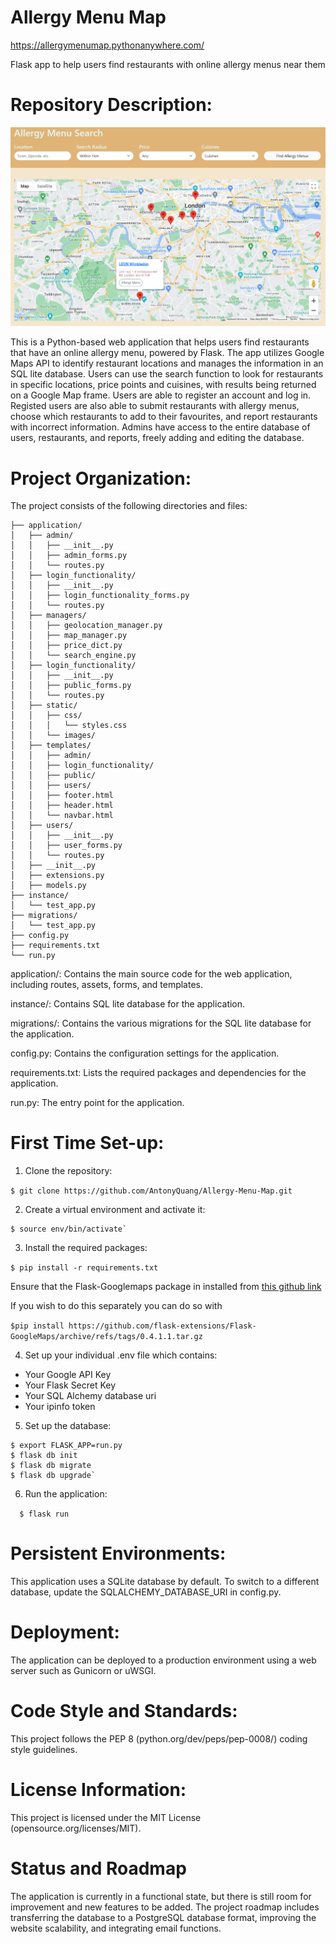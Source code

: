 # Allergy Menu Map
https://allergymenumap.pythonanywhere.com/

Flask app to help users find restaurants with online allergy menus near them

# Repository Description:

![Allergy Menu Map](application/static/images/allergy_menu_map.png)

This is a Python-based web application that helps users find restaurants that have an online allergy menu, powered by Flask. The app utilizes Google Maps API to identify restaurant locations and manages the information in an SQL lite database. Users can use the search function to look for restaurants in specific locations, price points and cuisines, with results being returned on a Google Map frame. Users are able to register an account and log in. Registed users are also able to submit restaurants with allergy menus, choose which restaurants to add to their favourites, and report restaurants with incorrect information. Admins have access to the entire database of users, restaurants, and reports, freely adding and editing the database.

# Project Organization:

The project consists of the following directories and files:

```
├── application/ 
│   ├── admin/
│   │   ├── __init__.py
│   │   ├── admin_forms.py
│   │   └── routes.py
│   ├── login_functionality/
│   │   ├── __init__.py
│   │   ├── login_functionality_forms.py
│   │   └── routes.py
│   ├── managers/
│   │   ├── geolocation_manager.py
│   │   ├── map_manager.py
│   │   ├── price_dict.py
│   │   └── search_engine.py
│   ├── login_functionality/
│   │   ├── __init__.py
│   │   ├── public_forms.py
│   │   └── routes.py
│   ├── static/
│   │   ├── css/
│   │   │   └── styles.css
│   │   └── images/
│   ├── templates/
│   │   ├── admin/
│   │   ├── login_functionality/
│   │   ├── public/
│   │   ├── users/
│   │   ├── footer.html
│   │   ├── header.html
│   │   └── navbar.html
│   ├── users/
│   │   ├── __init__.py
│   │   ├── user_forms.py
│   │   └── routes.py
│   ├── __init__.py
│   ├── extensions.py
│   ├── models.py
├── instance/
│   └── test_app.py
├── migrations/
│   └── test_app.py
├── config.py
├── requirements.txt
└── run.py
```

application/: Contains the main source code for the web application, including routes, assets, forms, and templates.

instance/: Contains SQL lite database for the application.

migrations/: Contains the various migrations for the SQL lite database for the application.

config.py: Contains the configuration settings for the application.

requirements.txt: Lists the required packages and dependencies for the application.

run.py: The entry point for the application.

# First Time Set-up:

1. Clone the repository:

```$ git clone https://github.com/AntonyQuang/Allergy-Menu-Map.git```

2. Create a virtual environment and activate it:

```$ python3 -m venv env 
$ source env/bin/activate`
```
3. Install the required packages:

```$ pip install -r requirements.txt```

Ensure that the Flask-Googlemaps package in installed from [this github link](https://github.com/flask-extensions/Flask-GoogleMaps/releases/tag/0.4.1.1)

If you wish to do this separately you can do so with

```$pip install https://github.com/flask-extensions/Flask-GoogleMaps/archive/refs/tags/0.4.1.1.tar.gz```

4. Set up your individual .env file which contains:
 - Your Google API Key
 - Your Flask Secret Key
 - Your SQL Alchemy database uri
 - Your ipinfo token

5. Set up the database:

```
$ export FLASK_APP=run.py
$ flask db init
$ flask db migrate
$ flask db upgrade`
```
6. Run the application:

`  $ flask run`

# Persistent Environments:

This application uses a SQLite database by default. To switch to a different database, update the SQLALCHEMY_DATABASE_URI in config.py.

# Deployment:

The application can be deployed to a production environment using a web server such as Gunicorn or uWSGI.

# Code Style and Standards:

This project follows the PEP 8 (python.org/dev/peps/pep-0008/) coding style guidelines.

# License Information:

This project is licensed under the MIT License (opensource.org/licenses/MIT).

# Status and Roadmap

The application is currently in a functional state, but there is still room for improvement and new features to be added. The project roadmap includes transferring the database to a PostgreSQL database format, improving the website scalability, and integrating email functions.
